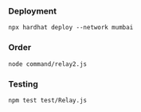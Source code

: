 ### Deployment

```
npx hardhat deploy --network mumbai

```

### Order

```
node command/relay2.js
```

### Testing

```
npm test test/Relay.js
```

